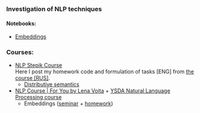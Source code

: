 ### Investigation of NLP techniques  

#### Notebooks:
* [Embeddings](https://nbviewer.org/github/Extremesarova/nlp/blob/main/groundwork/embeddings.ipynb)

### Courses:
* [NLP Stepik Course](https://github.com/Extremesarova/nlp/tree/main/stepik_nlp_course "Homework for NLP course from Stepik")  
Here I post my homework code and formulation of tasks [ENG] from [the course [RUS]](https://stepik.org/course/54098/info "Stepik NLP Course").
  * [Distributive semantics](https://nbviewer.org/github/Extremesarova/nlp/blob/main/stepik_nlp_course/distributive_semantics.ipynb) 
* [NLP Course | For You by Lena Voita](https://lena-voita.github.io/nlp_course.html) + [YSDA Natural Language Processing course](https://github.com/yandexdataschool/nlp_course)
  * Embeddings ([seminar](https://nbviewer.org/github/Extremesarova/nlp/blob/main/ysda_nlp_course/week01_embeddings/seminar.ipynb) + [homework](https://nbviewer.org/github/Extremesarova/nlp/blob/main/ysda_nlp_course/week01_embeddings/homework.ipynb))